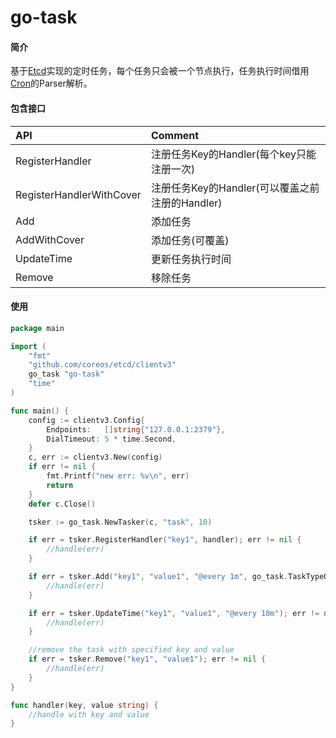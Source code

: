 # go-task

#### 简介

基于[Etcd](https://github.com/etcd-io/etcd)实现的定时任务，每个任务只会被一个节点执行，任务执行时间借用[Cron](https://github.com/robfig/cron)的Parser解析。

#### 包含接口

|API|Comment|
|:---|:---|
|RegisterHandler|注册任务Key的Handler(每个key只能注册一次)|
|RegisterHandlerWithCover|注册任务Key的Handler(可以覆盖之前注册的Handler)|
|Add|添加任务|
|AddWithCover|添加任务(可覆盖)|
|UpdateTime|更新任务执行时间|
|Remove|移除任务|

#### 使用

```go
package main

import (
	"fmt"
	"github.com/coreos/etcd/clientv3"
	go_task "go-task"
	"time"
)

func main() {
	config := clientv3.Config{
		Endpoints:   []string{"127.0.0.1:2379"},
		DialTimeout: 5 * time.Second,
	}
	c, err := clientv3.New(config)
	if err != nil {
		fmt.Printf("new err: %v\n", err)
		return
	}
	defer c.Close()

	tsker := go_task.NewTasker(c, "task", 10)

	if err = tsker.RegisterHandler("key1", handler); err != nil {
		//handle(err)
	}

	if err = tsker.Add("key1", "value1", "@every 1m", go_task.TaskTypeOnceCall); err != nil {
		//handle(err)
	}

	if err = tsker.UpdateTime("key1", "value1", "@every 10m"); err != nil {
		//handle(err)
	}

	//remove the task with specified key and value
	if err = tsker.Remove("key1", "value1"); err != nil {
		//handle(err)
	}
}

func handler(key, value string) {
	//handle with key and value
}
```